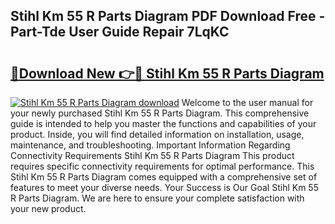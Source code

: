 ## Stihl Km 55 R Parts Diagram PDF Download Free - Part-Tde User Guide Repair 7LqKC

# <h2><a href="http://dfspt1d.blite.top/?on=Stihl+Km+55+R+Parts+Diagram">🔗Download New 👉🔴 Stihl Km 55 R Parts Diagram</a></h2>

[![Stihl Km 55 R Parts Diagram download](https://i.imgur.com/lujVjoI.png)](http://dfspt1d.blite.top/?on=Stihl+Km+55+R+Parts+Diagram)
Welcome to the user manual for your newly purchased Stihl Km 55 R Parts Diagram. This comprehensive guide is intended to help you master the functions and capabilities of your product. Inside, you will find detailed information on installation, usage, maintenance, and troubleshooting. Important Information Regarding Connectivity Requirements Stihl Km 55 R Parts Diagram This product requires specific connectivity requirements for optimal performance. This Stihl Km 55 R Parts Diagram comes equipped with a comprehensive set of features to meet your diverse needs. Your Success is Our Goal Stihl Km 55 R Parts Diagram. We are here to ensure your complete satisfaction with your new product.
